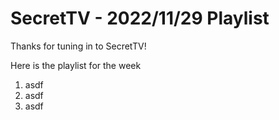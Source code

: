 # SecretTV - 2022/11/29 Playlist

Thanks for tuning in to SecretTV!

Here is the playlist for the week

1. asdf
2. asdf
3. asdf
